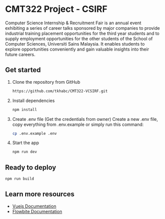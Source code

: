 # CMT322 Project - CSIRF

Computer Science Internship & Recruitment Fair is an annual event exhibiting a series of career talks sponsored by major companies to provide industrial training placement opportunities for the third year students and to supply employment opportunities for the other students of the School of Computer Sciences, Universiti Sains Malaysia. It enables students to explore opportunities conveniently and gain valuable insights into their future careers.

## Get started

1. Clone the repository from GitHub

   ```bash
   https://github.com/tkhabc/CMT322-VCSIRF.git
   ```
   
2. Install dependencies

   ```bash
   npm install
   ```

3. Create .env file (Get the credentials from owner)
   Create a new .env file, copy everything from .env.example
   or simply run this command:
   
   ```bash
   cp .env.example .env
   ```

5. Start the app

   ```bash
   npm run dev
   ```

## Ready to deploy

   ```bash
   npm run build
   ```

## Learn more resources
- [Vuejs Documentation](https://vuejs.org/guide/introduction.html)
- [Flowbite Documentation](https://flowbite.com/docs/getting-started/introduction/)
